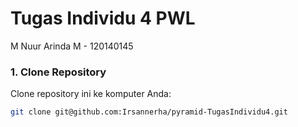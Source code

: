 # Tugas Individu 4 PWL

M Nuur Arinda M - 120140145

### 1. Clone Repository

Clone repository ini ke komputer Anda:

```bash
git clone git@github.com:Irsannerha/pyramid-TugasIndividu4.git
```

